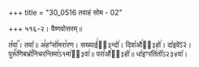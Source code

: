 +++
title = "30_0516 तवाहं सोम - 02"

+++
५१६-२। वैष्णवोत्तरम्॥

त꣤वा꣥꣯। तवा꣤॥ अ꣢हꣳ꣡सो꣯मरा꣯रण। सख्याई꣢ऽ᳐३न्दो꣢। दिवा꣡औ꣢ऽ᳐३हो꣢। दा꣡इवेऽ᳒२᳒। पुरू꣡꣯णिबभ्रो꣯निचरन्तिमा꣢ऽ१मा꣢ऽ᳐३वा꣢॥ परा꣡औ꣢ऽ᳐३हो꣢॥ धा꣡इꣳरति꣢तो꣡ऽ२३४वा꣥।